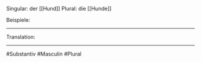 Singular: der [[Hund]]
Plural: die [[Hunde]]


Beispiele:

---
Translation:


---

#Substantiv #Masculin #Plural 
